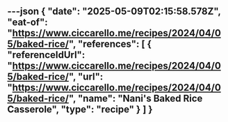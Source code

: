 ---json
{
  "date": "2025-05-09T02:15:58.578Z",
  "eat-of": "https://www.ciccarello.me/recipes/2024/04/05/baked-rice/",
  "references": [
    {
      "referenceIdUrl": "https://www.ciccarello.me/recipes/2024/04/05/baked-rice/",
      "url": "https://www.ciccarello.me/recipes/2024/04/05/baked-rice/",
      "name": "Nani's Baked Rice Casserole",
      "type": "recipe"
    }
  ]
}
---
